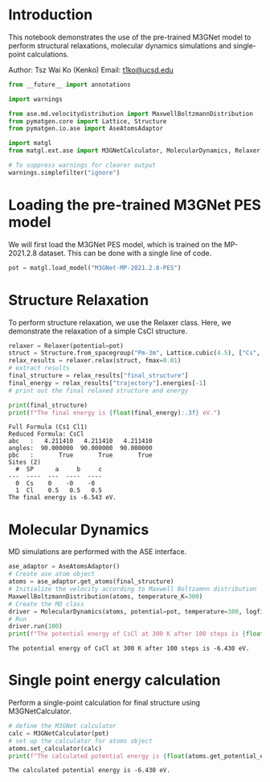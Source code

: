 # Introduction

This notebook demonstrates the use of the pre-trained M3GNet model to perform structural relaxations, molecular dynamics simulations and single-point calculations.

Author: Tsz Wai Ko (Kenko)
Email: t1ko@ucsd.edu


```python
from __future__ import annotations

import warnings

from ase.md.velocitydistribution import MaxwellBoltzmannDistribution
from pymatgen.core import Lattice, Structure
from pymatgen.io.ase import AseAtomsAdaptor

import matgl
from matgl.ext.ase import M3GNetCalculator, MolecularDynamics, Relaxer

# To suppress warnings for clearer output
warnings.simplefilter("ignore")
```

# Loading the pre-trained M3GNet PES model

We will first load the M3GNet PES model, which is trained on the MP-2021.2.8 dataset. This can be done with a single line of code.


```python
pot = matgl.load_model("M3GNet-MP-2021.2.8-PES")
```

# Structure Relaxation

To perform structure relaxation, we use the Relaxer class. Here, we demonstrate the relaxation of a simple CsCl structure.


```python
relaxer = Relaxer(potential=pot)
struct = Structure.from_spacegroup("Pm-3m", Lattice.cubic(4.5), ["Cs", "Cl"], [[0, 0, 0], [0.5, 0.5, 0.5]])
relax_results = relaxer.relax(struct, fmax=0.01)
# extract results
final_structure = relax_results["final_structure"]
final_energy = relax_results["trajectory"].energies[-1]
# print out the final relaxed structure and energy

print(final_structure)
print(f"The final energy is {float(final_energy):.3f} eV.")
```

    Full Formula (Cs1 Cl1)
    Reduced Formula: CsCl
    abc   :   4.211410   4.211410   4.211410
    angles:  90.000000  90.000000  90.000000
    pbc   :       True       True       True
    Sites (2)
      #  SP      a     b     c
    ---  ----  ---  ----  ----
      0  Cs    0    -0    -0
      1  Cl    0.5   0.5   0.5
    The final energy is -6.543 eV.


# Molecular Dynamics

MD simulations are performed with the ASE interface.


```python
ase_adaptor = AseAtomsAdaptor()
# Create ase atom object
atoms = ase_adaptor.get_atoms(final_structure)
# Initialize the velocity according to Maxwell Boltzamnn distribution
MaxwellBoltzmannDistribution(atoms, temperature_K=300)
# Create the MD class
driver = MolecularDynamics(atoms, potential=pot, temperature=300, logfile="md_trial.log")
# Run
driver.run(100)
print(f"The potential energy of CsCl at 300 K after 100 steps is {float(atoms.get_potential_energy()):.3f} eV.")
```

    The potential energy of CsCl at 300 K after 100 steps is -6.430 eV.


# Single point energy calculation

Perform a single-point calculation for final structure using M3GNetCalculator.


```python
# define the M3GNet calculator
calc = M3GNetCalculator(pot)
# set up the calculator for atoms object
atoms.set_calculator(calc)
print(f"The calculated potential energy is {float(atoms.get_potential_energy()):.3f} eV.")
```

    The calculated potential energy is -6.430 eV.

